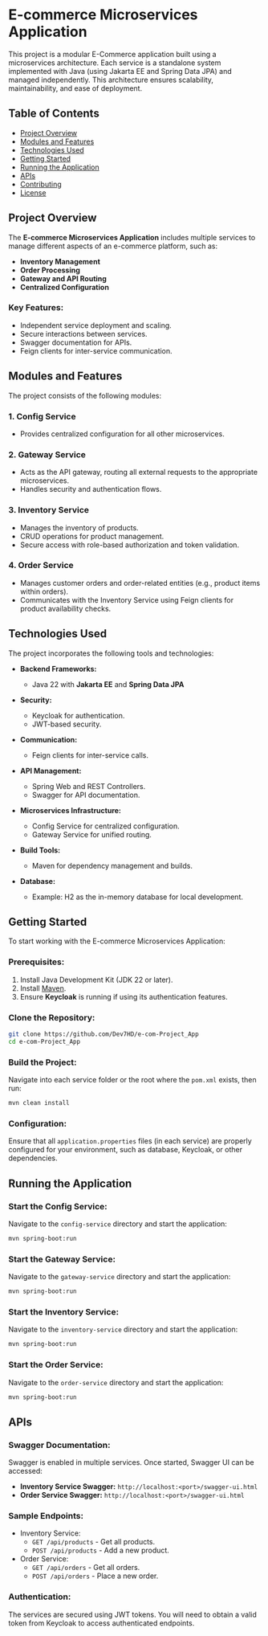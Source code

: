 # E-commerce Microservices Application

This project is a modular E-Commerce application built using a microservices architecture. Each service is a standalone system implemented with Java (using Jakarta EE and Spring Data JPA) and managed independently. This architecture ensures scalability, maintainability, and ease of deployment.

## Table of Contents

- [Project Overview](#project-overview)
- [Modules and Features](#modules-and-features)
- [Technologies Used](#technologies-used)
- [Getting Started](#getting-started)
- [Running the Application](#running-the-application)
- [APIs](#apis)
- [Contributing](#contributing)
- [License](#license)

## Project Overview

The **E-commerce Microservices Application** includes multiple services to manage different aspects of an e-commerce platform, such as:

- **Inventory Management**
- **Order Processing**
- **Gateway and API Routing**
- **Centralized Configuration**

### Key Features:

- Independent service deployment and scaling.
- Secure interactions between services.
- Swagger documentation for APIs.
- Feign clients for inter-service communication.

## Modules and Features

The project consists of the following modules:

### 1. **Config Service**

- Provides centralized configuration for all other microservices.

### 2. **Gateway Service**

- Acts as the API gateway, routing all external requests to the appropriate microservices.
- Handles security and authentication flows.

### 3. **Inventory Service**

- Manages the inventory of products.
- CRUD operations for product management.
- Secure access with role-based authorization and token validation.

### 4. **Order Service**

- Manages customer orders and order-related entities (e.g., product items within orders).
- Communicates with the Inventory Service using Feign clients for product availability checks.

## Technologies Used

The project incorporates the following tools and technologies:

- **Backend Frameworks:**

  - Java 22 with **Jakarta EE** and **Spring Data JPA**

- **Security:**

  - Keycloak for authentication.
  - JWT-based security.

- **Communication:**

  - Feign clients for inter-service calls.

- **API Management:**

  - Spring Web and REST Controllers.
  - Swagger for API documentation.

- **Microservices Infrastructure:**

  - Config Service for centralized configuration.
  - Gateway Service for unified routing.

- **Build Tools:**

  - Maven for dependency management and builds.

- **Database:**
  - Example: H2 as the in-memory database for local development.

## Getting Started

To start working with the E-commerce Microservices Application:

### Prerequisites:

1. Install Java Development Kit (JDK 22 or later).
2. Install [Maven](https://maven.apache.org/).
3. Ensure **Keycloak** is running if using its authentication features.

### Clone the Repository:

```bash
git clone https://github.com/Dev7HD/e-com-Project_App
cd e-com-Project_App
```

### Build the Project:

Navigate into each service folder or the root where the `pom.xml` exists, then run:

```bash
mvn clean install
```

### Configuration:

Ensure that all `application.properties` files (in each service) are properly configured for your environment, such as database, Keycloak, or other dependencies.

## Running the Application

### Start the Config Service:

Navigate to the `config-service` directory and start the application:

```bash
mvn spring-boot:run
```

### Start the Gateway Service:

Navigate to the `gateway-service` directory and start the application:

```bash
mvn spring-boot:run
```

### Start the Inventory Service:

Navigate to the `inventory-service` directory and start the application:

```bash
mvn spring-boot:run
```

### Start the Order Service:

Navigate to the `order-service` directory and start the application:

```bash
mvn spring-boot:run
```

## APIs

### Swagger Documentation:

Swagger is enabled in multiple services. Once started, Swagger UI can be accessed:

- **Inventory Service Swagger:** `http://localhost:<port>/swagger-ui.html`
- **Order Service Swagger:** `http://localhost:<port>/swagger-ui.html`

### Sample Endpoints:

- Inventory Service:
  - `GET /api/products` - Get all products.
  - `POST /api/products` - Add a new product.
- Order Service:
  - `GET /api/orders` - Get all orders.
  - `POST /api/orders` - Place a new order.

### Authentication:

The services are secured using JWT tokens. You will need to obtain a valid token from Keycloak to access authenticated endpoints.
